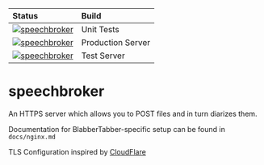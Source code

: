 | Status  | Build  |
|:---|:---|
| [![speechbroker](https://ci.nono.io/api/v1/pipelines/BlabberTabber/jobs/unit/badge)](https://ci.nono.io/?groups=BlabberTabber) | Unit Tests
| [![speechbroker](https://ci.nono.io/api/v1/pipelines/BlabberTabber/jobs/production-server/badge)](https://ci.nono.io/?groups=BlabberTabber) | Production Server |
| [![speechbroker](https://ci.nono.io/api/v1/pipelines/BlabberTabber/jobs/test-server/badge)](https://ci.nono.io/?groups=BlabberTabber) | Test Server |

# speechbroker

An HTTPS server which allows you to POST files and in turn diarizes them.

Documentation for BlabberTabber-specific setup can be found
in `docs/nginx.md`

TLS Configuration inspired by [CloudFlare](https://blog.gopheracademy.com/advent-2016/exposing-go-on-the-internet/)
